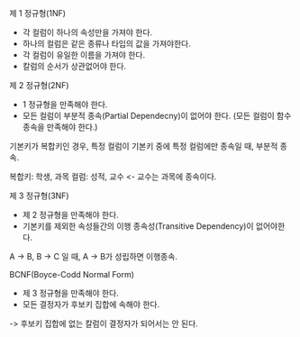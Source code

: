 제 1 정규형(1NF)

- 각 컬럼이 하나의 속성만을 가져야 한다.
- 하나의 컬럼은 같은 종류나 타입의 값을 가져야한다.
- 각 컬럼이 유일한 이름을 가져야 한다.
- 칼럼의 순서가 상관없어야 한다.


제 2 정규형(2NF)

- 1 정규형을 만족해야 한다.
- 모든 컬럼이 부분적 종속(Partial Dependecny)이 없어야 한다.
(모든 컬럼이 함수 종속을 만족해야 한다.)

기본키가 복합키인 경우, 특정 컬럼이 기본키 중에 특정 컬럼에만 종속일 때, 부분적 종속. 

복합키: 학생, 과목
컬럼: 성적, 교수 <- 교수는 과목에 종속이다.


제 3 정규형(3NF)

- 제 2 정규형을 만족해야 한다.
- 기본키를 제외한 속성들간의 이행 종속성(Transitive Dependency)이 없어야한다.

A -> B,  B -> C 일 때, A -> B가 성립하면 이행종속.

BCNF(Boyce-Codd Normal Form)

- 제 3 정규형을 만족해야 한다.
- 모든 결정자가 후보키 집합에 속해야 한다.

-> 후보키 집합에 없는 칼럼이 결정자가 되어서는 안 된다.